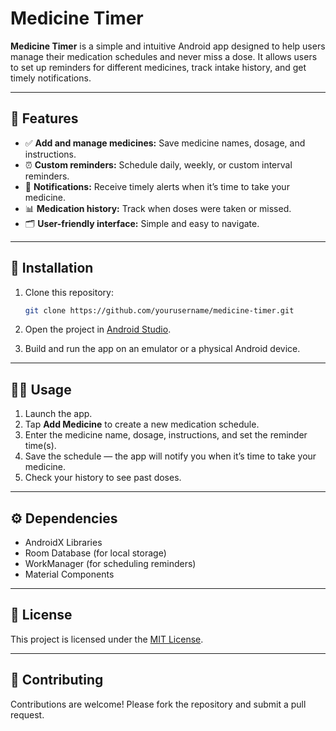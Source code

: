 

# Medicine Timer

**Medicine Timer** is a simple and intuitive Android app designed to help users manage their medication schedules and never miss a dose. It allows users to set up reminders for different medicines, track intake history, and get timely notifications.

---

## 📱 Features

* ✅ **Add and manage medicines:** Save medicine names, dosage, and instructions.
* ⏰ **Custom reminders:** Schedule daily, weekly, or custom interval reminders.
* 🔔 **Notifications:** Receive timely alerts when it’s time to take your medicine.
* 📊 **Medication history:** Track when doses were taken or missed.
* 🗂️ **User-friendly interface:** Simple and easy to navigate.

---

## 🚀 Installation

1. Clone this repository:

   ```bash
   git clone https://github.com/yourusername/medicine-timer.git
   ```
2. Open the project in [Android Studio](https://developer.android.com/studio).
3. Build and run the app on an emulator or a physical Android device.

---

## 🧑‍💻 Usage

1. Launch the app.
2. Tap **Add Medicine** to create a new medication schedule.
3. Enter the medicine name, dosage, instructions, and set the reminder time(s).
4. Save the schedule — the app will notify you when it’s time to take your medicine.
5. Check your history to see past doses.

---

## ⚙️ Dependencies

* AndroidX Libraries
* Room Database (for local storage)
* WorkManager (for scheduling reminders)
* Material Components

---

## 📄 License

This project is licensed under the [MIT License](LICENSE).

---

## 🙌 Contributing

Contributions are welcome! Please fork the repository and submit a pull request.
